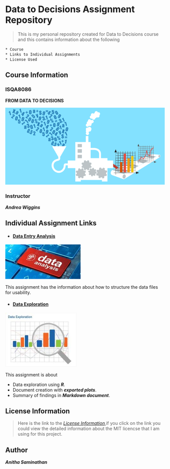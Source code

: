 # **Data to Decisions Assignment Repository**

 > This is my personal repository created for Data to Decisions course and this contains information about the following  
 ```
 * Course
 * Links to Individual Assignments
 * License Used  
 ```
 
## **Course Information**

### **ISQA8086**

**FROM DATA TO DECISIONS**

![image](https://github.com/anitha1987/anithaD2D/blob/master/D2D.png)

### **Instructor**
**_Andrea Wiggins_**

## **Individual Assignment Links**

* #### [**Data Entry Analysis**]() 

![DataAnalysis](https://github.com/anitha1987/D2D-Anitha/blob/master/Data-Analysis.jpg)

This assignment has the information about how to structure the data files for usability.

 
* #### [**Data Exploration**]() 

![DataExploration](https://github.com/anitha1987/D2D-Anitha/blob/master/Data-Exploration.jpg)

This assignment is about 

* Data exploration using **_R_**.
* Document creation with **_exported plots_**.
* Summary of findings in **_Markdown document_**.

 
## **License Information**

> Here is the link to the [_License Information_](https://github.com/anitha1987/anithaD2D/blob/master/LICENSE),if you click on the link you  could view the detailed information about the MIT licencse that I am using for this project.

## **Author**

**_Anitha Saminathan_**





